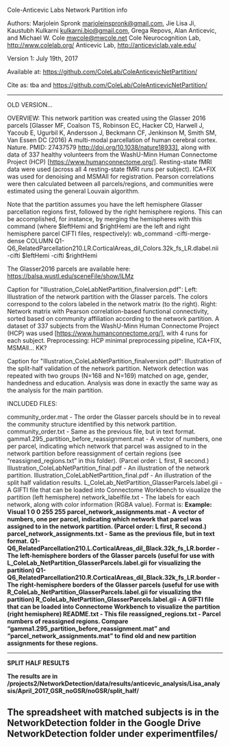 Cole-Anticevic Labs Network Partition info

Authors: Marjolein Spronk <marjoleinspronk@gmail.com>, Jie Lisa Ji, Kaustubh Kulkarni <kulkarni.bio@gmail.com>, Grega Repovs, Alan Anticevic, and Michael W. Cole <mwcole@mwcole.net>
Cole Neurocognition Lab, http://www.colelab.org/
Anticevic Lab, http://anticeviclab.yale.edu/

Version 1: July 19th, 2017

Available at: https://github.com/ColeLab/ColeAnticevicNetPartition/

Cite as: tba
and https://github.com/ColeLab/ColeAnticevicNetPartition/

------------------------------------------------------------------------------------------------------------------------
OLD VERSION...

OVERVIEW:
This network partition was created using the Glasser 2016 parcels [Glasser MF, Coalson TS, Robinson EC, Hacker CD, Harwell J, Yacoub E, Ugurbil K, Andersson J, Beckmann CF, Jenkinson M, Smith SM, Van Essen DC (2016) A multi-modal parcellation of human cerebral cortex. Nature. PMID: 27437579 http://doi.org/10.1038/nature18933], along with data of 337 healthy volunteers from the WashU-Minn Human Connectome Project (HCP) [https://www.humanconnectome.org/]. Resting-state fMRI data were used (across all 4 resting-state fMRI runs per subject). <add precise preprocessing steps> ICA+FIX was used for denoising and MSMAll for registration. Pearson correlations were then calculated between all parcels/regions, and communities were estimated using the general Louvain algorithm.

Note that the partition assumes you have the left hemisphere Glasser parcellation regions first, followed by the right hemisphere regions. This can be accomplished, for instance, by merging the hemispheres with this command (where $leftHemi and $rightHemi are the left and right hemisphere parcel CIFTI files, respectively):
wb_command -cifti-merge-dense COLUMN Q1-Q6_RelatedParcellation210.LR.CorticalAreas_dil_Colors.32k_fs_LR.dlabel.nii -cifti $leftHemi -cifti $rightHemi

The Glasser2016 parcels are available here: https://balsa.wustl.edu/sceneFile/show/lLMz

Caption for "Illustration_ColeLabNetPartition_finalversion.pdf":
Left: Illustration of the network partition with the Glasser parcels. The colors correspond to the colors labeled in the network matrix (to the right).
Right: Network matrix with Pearson correlation-based functional connectivity, sorted based on community affiliation according to the network partition. A dataset of 337 subjects from the WashU-Minn Human Connectome Project (HCP) was used [https://www.humanconnectome.org/], with 4 runs for each subject. Preprocessing: HCP minimal preprocessing pipeline, ICA+FIX, MSMAll… KK?

Caption for "Illustration_ColeLabNetPartition_finalversion.pdf": Illustration of the split-half validation of the network partition. Network detection was repeated with two groups (N=168 and N=169) matched on age, gender, handedness and education. Analysis was done in exactly the same way as the analysis for the main partition.


INCLUDED FILES:

community_order.mat - The order the Glasser parcels should be in to reveal the community structure identified by this network partition.
community_order.txt - Same as the previous file, but in text format.
gamma1.295_partition_before_reassignment.mat - A vector of numbers, one per parcel, indicating which network that parcel was assigned to in the network partition before reassignment of certain regions (see “reassigned_regions.txt” in this folder). (Parcel order: L first, R second.)
Illustration_ColeLabNetPartition_final.pdf - An illustration of the network partition.
Illustration_ColeLabNetPartition_final.pdf - An illustration of the split half validation results.
L_ColeLab_NetPartition_GlasserParcels.label.gii - A GIFTI file that can be loaded into Connectome Workbench to visualize the partition (left hemisphere)
network_labelfile.txt - The labels for each network, along with color information (RGBA value).
Format is:
<Partition Name>
<Partition Number> <R> <G> <B> <A>
Example:
Visual
1 0 0 255 255
parcel_network_assignments.mat - A vector of numbers, one per parcel, indicating which network that parcel was assigned to in the network partition. (Parcel order: L first, R second.)
parcel_network_assignments.txt - Same as the previous file, but in text format.
Q1-Q6_RelatedParcellation210.L.CorticalAreas_dil_Black.32k_fs_LR.border - The left-hemisphere borders of the Glasser parcels (useful for use with L_ColeLab_NetPartition_GlasserParcels.label.gii for visualizing the partition)
Q1-Q6_RelatedParcellation210.R.CorticalAreas_dil_Black.32k_fs_LR.border - The right-hemisphere borders of the Glasser parcels (useful for use with R_ColeLab_NetPartition_GlasserParcels.label.gii for visualizing the partition)
R_ColeLab_NetPartition_GlasserParcels.label.gii - A GIFTI file that can be loaded into Connectome Workbench to visualize the partition (right hemisphere)
README.txt - This file
reassigned_regions.txt - Parcel numbers of reassigned regions. Compare “gamma1.295_partition_before_reassignment.mat” and “parcel_network_assignments.mat” to find old and new partition assignments for these regions.


-------------------------------------------------------------------------------------------------------------------------
SPLIT HALF RESULTS

The results are in /projects2/NetworkDetection/data/results/anticevic_analysis/Lisa_analysis/April_2017_GSR_noGSR/noGSR/split_half/

The spreadsheet with matched subjects is in the NetworkDetection folder in the Google Drive NetworkDetection folder under experimentfiles/
-------------------------------------------------------------------------------------------------------------------------
